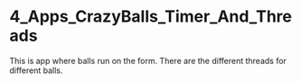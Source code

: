 # 4_Apps_CrazyBalls_Timer_And_Threads
This is app where balls run on the form. There are the different threads for different balls.
